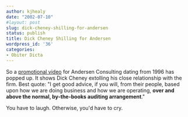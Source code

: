 ```yaml
---
author: kjhealy
date: "2002-07-10"
#layout: post
slug: dick-cheney-shilling-for-andersen
status: publish
title: Dick Cheney Shilling for Andersen
wordpress_id: '36'
categories:
- Obiter Dicta
---
```


So a [promotional video](http://news.bbc.co.uk/hi/english/world/americas/newsid_2119000/2119981.stm) for Andersen Consulting dating from 1996 has popped up. It shows Dick Cheney extolling his close relationship with the firm. Best quote: "I get good advice, if you will, from their people, based upon how we are doing business and how we are operating, **over and above the normal, by-the-books auditing arrangement**."

You have to laugh. Otherwise, you'd have to cry.
